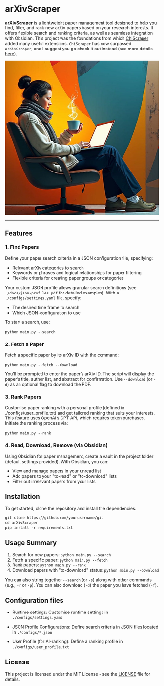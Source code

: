 # arXivScraper

**arXivScraper** is a lightweight paper management tool designed to help you find, filter, and rank new arXiv papers based on your research interests. It offers flexible search and ranking criteria, as well as seamless integration with Obsidian. This project was the foundations from which [ChiScraper](https://github.com/ChiScraper/ChiScraper) added many useful extensions. `ChiScraper` has now surpassed `arXivScraper`, and I suggest you go check it out instead (see more details [here](https://chiscraper.github.io/)).

![Logo](./logo.jpg)

---

## Features

### 1. Find Papers

Define your paper search criteria in a JSON configuration file, specifying:
- Relevant arXiv categories to search
- Keywords or phrases and logical relationships for paper filtering
- Flexible criteria for creating paper groups or categories

Your custom JSON profile allows granular search definitions (see `./docs/json-profiles.pdf` for detailed examples). With a `./configs/settings.yaml` file, specify:
- The desired time frame to search
- Which JSON-configuration to use

To start a search, use:

```python main.py --search```

### 2. Fetch a Paper
Fetch a specific paper by its arXiv ID with the command:

```python main.py --fetch --download```

You’ll be prompted to enter the paper’s arXiv ID. The script will display the paper’s title, author list, and abstract for confirmation. Use `--download` (or `-d`) as an optional flag to download the PDF.

### 3. Rank Papers
Customise paper ranking with a personal profile (defined in ./configs/user_profile.txt) and get tailored ranking that suits your interests. This feature uses OpenAI’s GPT API, which requires token purchases. Initiate the ranking process via:

```python main.py --rank```

### 4. Read, Download, Remove (via Obsidian)
Using Obsidian for paper management, create a vault in the project folder (default settings provided). With Obsidian, you can:

- View and manage papers in your unread list
- Add papers to your "to-read" or "to-download" lists
- Filter out irrelevant papers from your lists

## Installation

To get started, clone the repository and install the dependencies.

```
git clone https://github.com/yourusername/git
cd arXivScraper
pip install -r requirements.txt
```

## Usage Summary

1. Search for new papers: ```python main.py --search```
2. Fetch a specific paper: ```python main.py --fetch```
3. Rank papers: ```python main.py --rank```
4. Download papers with "to-download" status: ```python main.py --download```

You can also string together `--search` (or `-s`) along with other commands (e.g., `-r` or `-p`). You can also download (`-d`) the paper you have fetched (`-f`).

## Configuration files

- Runtime settings: Customise runtime settings in `./configs/settings.yaml`

- JSON Profile Configurations: Define search criteria in JSON files located in `./configs/*.json`

- User Profile (for AI-ranking): Define a ranking profile in `./configs/user_profile.txt`

## License

This project is licensed under the MIT License - see the [LICENSE](./LICENSE) file for details.
